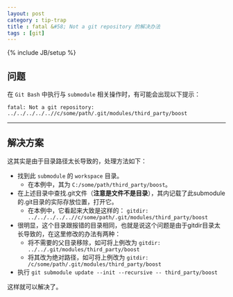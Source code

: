 ```yaml
---
layout: post
category : tip-trap
title : fatal &#58; Not a git repository 的解决办法
tags : [git]
---
```


{% include JB/setup %}

<link rel="stylesheet" type="text/css" href="{{ root }}/css/pygments/native.css" />


## 问题

在 `Git Bash` 中执行与 `submodule` 相关操作时，有可能会出现以下提示：

    fatal: Not a git repository: ../../../../..//c/some/path/.git/modules/third_party/boost
---

## 解决方案

这其实是由于目录路径太长导致的，处理方法如下：

- 找到此 `submodule` 的 `workspace` 目录。
    - 在本例中，其为 `C:/some/path/third_party/boost`。
- 在上述目录中查找.git文件（**注意是文件不是目录**），其内记载了此submodule的.git目录的实际存放位置，打开它。
    - 在本例中，它看起来大致是这样的： `gitdir: ../../../../..//c/some/path/.git/modules/third_party/boost`
- 很明显，这个目录跟报错的目录相同，也就是说这个问题是由于gitdir目录太长导致的，在这里修改的办法有两种：
    - 将不需要的父目录移除，如可将上例改为 `gitdir: ../../.git/modules/third_party/boost`
    - 将其改为绝对路径，如可将上例改为 `gitdir: /c/some/path/.git/modules/third_party/boost`
- 执行 `git submodule update --init --recursive -- third_party/boost`

这样就可以解决了。
